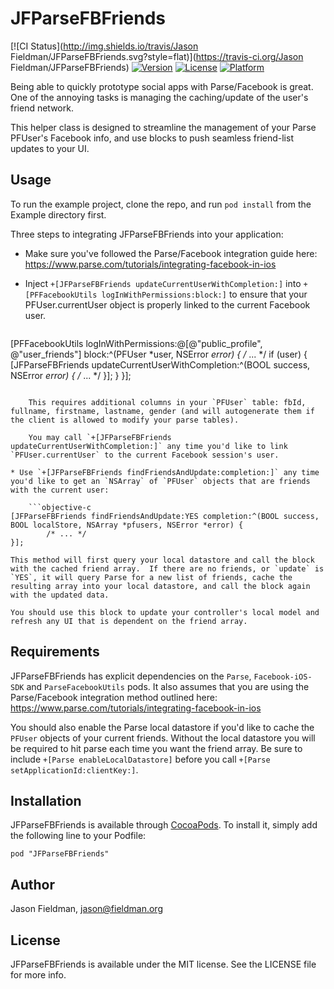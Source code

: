 # JFParseFBFriends

[![CI Status](http://img.shields.io/travis/Jason Fieldman/JFParseFBFriends.svg?style=flat)](https://travis-ci.org/Jason Fieldman/JFParseFBFriends)
[![Version](https://img.shields.io/cocoapods/v/JFParseFBFriends.svg?style=flat)](http://cocoadocs.org/docsets/JFParseFBFriends)
[![License](https://img.shields.io/cocoapods/l/JFParseFBFriends.svg?style=flat)](http://cocoadocs.org/docsets/JFParseFBFriends)
[![Platform](https://img.shields.io/cocoapods/p/JFParseFBFriends.svg?style=flat)](http://cocoadocs.org/docsets/JFParseFBFriends)

Being able to quickly prototype social apps with Parse/Facebook is great.  One of the annoying tasks is managing the caching/update of the user's friend network.

This helper class is designed to streamline the management of your Parse PFUser's Facebook info, and use blocks to push seamless friend-list updates to your UI.

## Usage

To run the example project, clone the repo, and run `pod install` from the Example directory first.

Three steps to integrating JFParseFBFriends into your application:

* Make sure you've followed the Parse/Facebook integration guide here: https://www.parse.com/tutorials/integrating-facebook-in-ios

* Inject `+[JFParseFBFriends updateCurrentUserWithCompletion:]` into `+[PFFacebookUtils logInWithPermissions:block:]` to ensure that your PFUser.currentUser object is properly linked to the current Facebook user.  

	```objective-c
[PFFacebookUtils logInWithPermissions:@[@"public_profile", @"user_friends"] block:^(PFUser *user, NSError *error) {
	/* ... */
	if (user) {
		[JFParseFBFriends updateCurrentUserWithCompletion:^(BOOL success, NSError *error) {
			/* ... */
		}];
	}
}];
```

	This requires additional columns in your `PFUser` table: fbId, fullname, firstname, lastname, gender (and will autogenerate them if the client is allowed to modify your parse tables).
	
	You may call `+[JFParseFBFriends updateCurrentUserWithCompletion:]` any time you'd like to link `PFUser.currentUser` to the current Facebook session's user. 

* Use `+[JFParseFBFriends findFriendsAndUpdate:completion:]` any time you'd like to get an `NSArray` of `PFUser` objects that are friends with the current user:	

	```objective-c
[JFParseFBFriends findFriendsAndUpdate:YES completion:^(BOOL success, BOOL localStore, NSArray *pfusers, NSError *error) {
        /* ... */
}];
```

	This method will first query your local datastore and call the block with the cached friend array.  If there are no friends, or `update` is `YES`, it will query Parse for a new list of friends, cache the resulting array into your local datastore, and call the block again with the updated data.

	You should use this block to update your controller's local model and refresh any UI that is dependent on the friend array.

## Requirements

JFParseFBFriends has explicit dependencies on the `Parse`, `Facebook-iOS-SDK` and `ParseFacebookUtils` pods.  It also assumes that you are using the Parse/Facebook integration method outlined here: https://www.parse.com/tutorials/integrating-facebook-in-ios

You should also enable the Parse local datastore if you'd like to cache the `PFUser` objects of your current friends.  Without the local datastore you will be required to hit parse each time you want the friend array.  Be sure to include `+[Parse enableLocalDatastore]` before you call `+[Parse setApplicationId:clientKey:]`.

## Installation

JFParseFBFriends is available through [CocoaPods](http://cocoapods.org). To install
it, simply add the following line to your Podfile:

    pod "JFParseFBFriends"

## Author

Jason Fieldman, jason@fieldman.org

## License

JFParseFBFriends is available under the MIT license. See the LICENSE file for more info.

